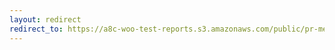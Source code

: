```yaml
---
layout: redirect
redirect_to: https://a8c-woo-test-reports.s3.amazonaws.com/public/pr-merge/44599/api/index.html
---
```

